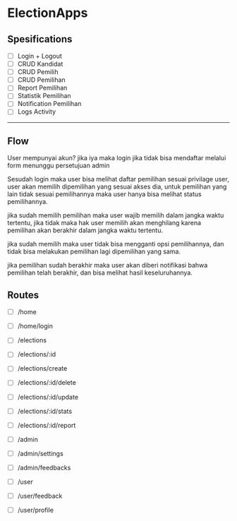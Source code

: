 # ElectionApps

## Spesifications

- [ ] Login + Logout
- [ ] CRUD Kandidat
- [ ] CRUD Pemilih
- [ ] CRUD Pemilihan
- [ ] Report Pemilihan
- [ ] Statistik Pemilihan
- [ ] Notification Pemilihan
- [ ] Logs Activity

---

## Flow

User mempunyai akun?
 jika iya maka login
 jika tidak bisa mendaftar melalui form menunggu persetujuan admin

Sesudah login maka user bisa melihat daftar pemilihan
sesuai privilage user, user akan memilih dipemilihan yang sesuai akses dia, untuk pemilihan yang lain tidak sesuai pemilihannya maka user hanya bisa melihat status pemilihannya.

jika sudah memilih pemilihan maka user wajib memilih dalam jangka waktu tertentu, jika tidak maka hak user memilih akan menghilang karena pemilihan akan berakhir dalam jangka waktu tertentu.

jika sudah memilih maka user tidak bisa mengganti opsi pemilihannya, dan tidak bisa melakukan pemilihan lagi dipemilihan yang sama.

jika pemilihan sudah berakhir maka user akan diberi notifikasi bahwa pemilihan telah berakhir, dan bisa melihat hasil keseluruhannya.

## Routes

- [ ] /home
- [ ] /home/login

- [ ] /elections
- [ ] /elections/:id
- [ ] /elections/create
- [ ] /elections/:id/delete
- [ ] /elections/:id/update
- [ ] /elections/:id/stats
- [ ] /elections/:id/report

- [ ] /admin
- [ ] /admin/settings
- [ ] /admin/feedbacks

- [ ] /user
- [ ] /user/feedback
- [ ] /user/profile
